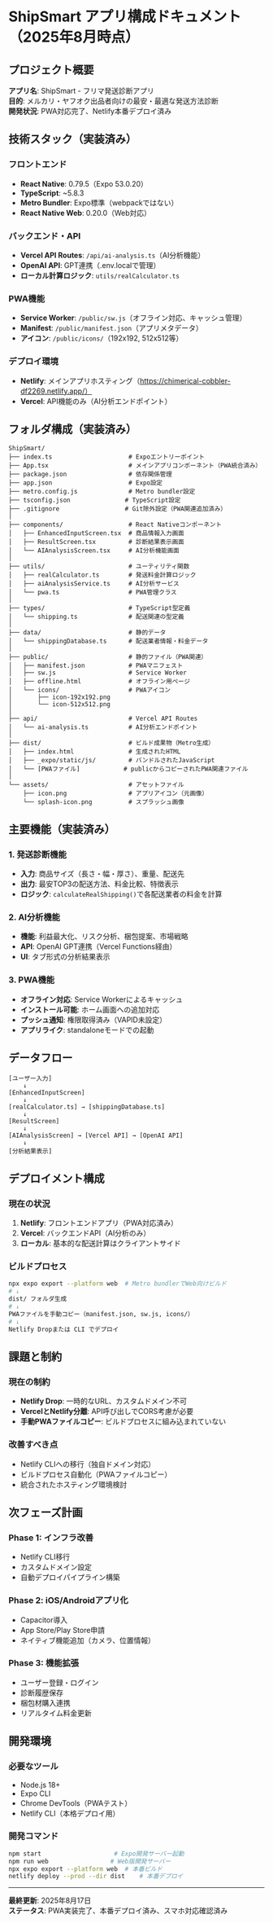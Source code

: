 # ShipSmart アプリ構成ドキュメント（2025年8月時点）

## プロジェクト概要

**アプリ名**: ShipSmart - フリマ発送診断アプリ  
**目的**: メルカリ・ヤフオク出品者向けの最安・最適な発送方法診断  
**開発状況**: PWA対応完了、Netlify本番デプロイ済み  

## 技術スタック（実装済み）

### フロントエンド
- **React Native**: 0.79.5（Expo 53.0.20）
- **TypeScript**: ~5.8.3
- **Metro Bundler**: Expo標準（webpackではない）
- **React Native Web**: 0.20.0（Web対応）

### バックエンド・API
- **Vercel API Routes**: `/api/ai-analysis.ts`（AI分析機能）
- **OpenAI API**: GPT連携（.env.localで管理）
- **ローカル計算ロジック**: `utils/realCalculator.ts`

### PWA機能
- **Service Worker**: `/public/sw.js`（オフライン対応、キャッシュ管理）
- **Manifest**: `/public/manifest.json`（アプリメタデータ）
- **アイコン**: `/public/icons/`（192x192, 512x512等）

### デプロイ環境
- **Netlify**: メインアプリホスティング（https://chimerical-cobbler-df2269.netlify.app/）
- **Vercel**: API機能のみ（AI分析エンドポイント）

## フォルダ構成（実装済み）

```
ShipSmart/
├── index.ts                     # Expoエントリーポイント
├── App.tsx                      # メインアプリコンポーネント（PWA統合済み）
├── package.json                 # 依存関係管理
├── app.json                     # Expo設定
├── metro.config.js              # Metro bundler設定
├── tsconfig.json               # TypeScript設定
├── .gitignore                  # Git除外設定（PWA関連追加済み）
│
├── components/                  # React Nativeコンポーネント
│   ├── EnhancedInputScreen.tsx  # 商品情報入力画面
│   ├── ResultScreen.tsx         # 診断結果表示画面
│   └── AIAnalysisScreen.tsx     # AI分析機能画面
│
├── utils/                       # ユーティリティ関数
│   ├── realCalculator.ts        # 発送料金計算ロジック
│   ├── aiAnalysisService.ts     # AI分析サービス
│   └── pwa.ts                   # PWA管理クラス
│
├── types/                       # TypeScript型定義
│   └── shipping.ts              # 配送関連の型定義
│
├── data/                        # 静的データ
│   └── shippingDatabase.ts      # 配送業者情報・料金データ
│
├── public/                      # 静的ファイル（PWA関連）
│   ├── manifest.json            # PWAマニフェスト
│   ├── sw.js                    # Service Worker
│   ├── offline.html             # オフライン用ページ
│   └── icons/                   # PWAアイコン
│       ├── icon-192x192.png
│       └── icon-512x512.png
│
├── api/                         # Vercel API Routes
│   └── ai-analysis.ts           # AI分析エンドポイント
│
├── dist/                        # ビルド成果物（Metro生成）
│   ├── index.html               # 生成されたHTML
│   ├── _expo/static/js/         # バンドルされたJavaScript
│   └── [PWAファイル]            # publicからコピーされたPWA関連ファイル
│
└── assets/                      # アセットファイル
    ├── icon.png                 # アプリアイコン（元画像）
    └── splash-icon.png          # スプラッシュ画像
```

## 主要機能（実装済み）

### 1. 発送診断機能
- **入力**: 商品サイズ（長さ・幅・厚さ）、重量、配送先
- **出力**: 最安TOP3の配送方法、料金比較、特徴表示
- **ロジック**: `calculateRealShipping()`で各配送業者の料金を計算

### 2. AI分析機能
- **機能**: 利益最大化、リスク分析、梱包提案、市場戦略
- **API**: OpenAI GPT連携（Vercel Functions経由）
- **UI**: タブ形式の分析結果表示

### 3. PWA機能
- **オフライン対応**: Service Workerによるキャッシュ
- **インストール可能**: ホーム画面への追加対応
- **プッシュ通知**: 権限取得済み（VAPID未設定）
- **アプリライク**: standaloneモードでの起動

## データフロー

```
[ユーザー入力] 
    ↓
[EnhancedInputScreen] 
    ↓
[realCalculator.ts] → [shippingDatabase.ts]
    ↓
[ResultScreen] 
    ↓
[AIAnalysisScreen] → [Vercel API] → [OpenAI API]
    ↓
[分析結果表示]
```

## デプロイメント構成

### 現在の状況
1. **Netlify**: フロントエンドアプリ（PWA対応済み）
2. **Vercel**: バックエンドAPI（AI分析のみ）
3. **ローカル**: 基本的な配送計算はクライアントサイド

### ビルドプロセス
```bash
npx expo export --platform web  # Metro bundlerでWeb向けビルド
# ↓
dist/ フォルダ生成
# ↓ 
PWAファイルを手動コピー（manifest.json, sw.js, icons/）
# ↓
Netlify Dropまたは CLI でデプロイ
```

## 課題と制約

### 現在の制約
- **Netlify Drop**: 一時的なURL、カスタムドメイン不可
- **VercelとNetlify分離**: API呼び出しでCORS考慮が必要
- **手動PWAファイルコピー**: ビルドプロセスに組み込まれていない

### 改善すべき点
- Netlify CLIへの移行（独自ドメイン対応）
- ビルドプロセス自動化（PWAファイルコピー）
- 統合されたホスティング環境検討

## 次フェーズ計画

### Phase 1: インフラ改善
- Netlify CLI移行
- カスタムドメイン設定
- 自動デプロイパイプライン構築

### Phase 2: iOS/Androidアプリ化
- Capacitor導入
- App Store/Play Store申請
- ネイティブ機能追加（カメラ、位置情報）

### Phase 3: 機能拡張
- ユーザー登録・ログイン
- 診断履歴保存
- 梱包材購入連携
- リアルタイム料金更新

## 開発環境

### 必要なツール
- Node.js 18+
- Expo CLI
- Chrome DevTools（PWAテスト）
- Netlify CLI（本格デプロイ用）

### 開発コマンド
```bash
npm start                    # Expo開発サーバー起動
npm run web                 # Web版開発サーバー
npx expo export --platform web  # 本番ビルド
netlify deploy --prod --dir dist    # 本番デプロイ
```

---

**最終更新**: 2025年8月17日  
**ステータス**: PWA実装完了、本番デプロイ済み、スマホ対応確認済み